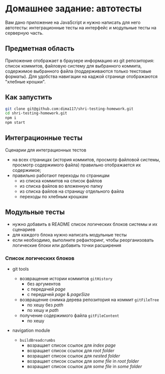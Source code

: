 # Домашнее задание: автотесты

Вам дано приложение на JavaScript и нужно написать для него автотесты: интеграционные тесты на интерфейс и модульные тесты на серверную часть.

## Предметная область

Приложение отображает в браузере информацию из git репозитория: список коммитов, файловую систему для выбранного коммита, содержимое выбранного файла (поддерживаются только текстовые форматы). Для удобства навигации на каджой странице отображаются "хлебные крошки".

## Как запустить

```sh
git clone git@github.com:dima117/shri-testing-homework.git
cd shri-testing-homework.git
npm i
npm start
```

## Интеграционные тесты

Сценарии для интеграционных тестов

- на всех страницах (история коммитов, просмотр файловой системы, просмотр содержимого файла) правильно отображается их содержимое;
- правильно работают переходы по страницам
  - из списка коммитов на список файлов
  - из списка файлов во вложенную папку
  - из списка файлов на страницу отдельного файла
  - переходы по хлебным крошкам

## Модульные тесты

- нужно добавить в README список логических блоков системы и
их сценариев
- для каждого блока нужно написать модульные тесты
- если необходимо, выполните рефакторинг, чтобы реорганизовать
логические блоки или добавить точки расширения

### Список логических блоков
- git tools
  - возвращение истории коммитов `gitHistory`
    - без аргументов
    - с передачей _page_
    - c передачей _page_ & _pageSize_
  - возвращение снимка дерева репозитория на коммит `gitFileTree`
    - по хешу без _path_
    - по хешу и _path_
  - получение содержимого файла `gitFileContent`
    - по хешу

- navigation module
  - `buildBreadcrumbs`
    - возращает список ссылок для _index page_
    - возращает список ссылок для _root folder_
    - возращает список ссылок для _nested folder_
    - возращает список ссылок для _some file_ in _root folder_
    - возращает список ссылок для _some file_ in _some folder_
